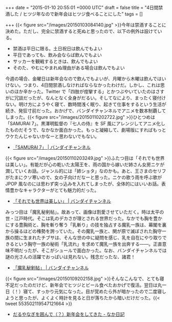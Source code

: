 
+++
date = "2015-01-10 20:55:01 +0000 UTC"
draft = false
title = "4日間禁酒した / ヒツジ年なので新年会はヒツジ食べることにした"
tags = []

+++
{{< figure src="/images/20150103084140.jpg"  >}}今年は禁酒することに決めた。ただし、完全に禁酒すると死ぬと思ったので、以下の例外は設けている。

<ul>
<li>禁酒は平日に限る。土日祝日は飲んでもよい</li>
<li>平日であっても、飲み会ならば飲んでもよい</li>
<li>サッカーを観戦するときは、飲んでもよい</li>
<li>そのた、やむにやまれぬ理由がある場合は飲んでもよい</li>
</ul>今週の場合、金曜日は新年会なので飲んでもよいが、月曜から木曜は飲んではいけない。つまり、4日間禁酒しなければならなかったわけだ。しかし、これは思いのほか辛かった。Twitter で「四肢が痙攣する」とかつぶやいていたのはさすがに冗談だったが、なんとなく全身がだるい。そしてなにより、まったく寝付けない。明け方にようやく寝て、数時間浅く眠り、起きて仕事をするという生活が続き、発狂寸前だった。おかげで、バンダイチャンネルでアニメを数本制覇してしまった。{{< figure src="/images/20150110202722.jpg"  >}}ひとつめは「SAMURAI 7」。黒澤明監督の『七人の侍』を SF 風にアレンジしてアニメ化したものだそうで、なかなか面白かった。もっと凝縮して、劇場版にすればもっとウケたんじゃないかなーと思わないでもない。

<ul>
<li><a href="http://www.b-ch.com/ttl/index.php?ttl_c=1528">「SAMURAI 7」 | バンダイチャンネル</a></li>
</ul>{{< figure src="/images/20150110203249.jpg"  >}}ふたつ目は「それでも世界は美しい」。有能だが心の乾いた太陽王を、雨の国から嫁いだ姉さん女房ニケが潤していくお話。ジャンル的には「姉ショタ」なのかも。あと、王さまのセリフがたまにクソ寒いので、女の子向けだなーと思った。ニケの歌う雨を呼ぶ歌が JPOP 風なのには思わず突っ込みを入れてしまったが、全体的にはいいお話。表情豊かなキャラクターがとても魅力的だった。

<ul>
<li><a href="http://www.b-ch.com/ttl/index.php?ttl_c=4058&amp;utm_source=wis&amp;utm_medium=tops&amp;utm_campaign=ttl">「それでも世界は美しい」 | バンダイチャンネル</a></li>
</ul>みっつ目は「魔乳秘剣帖」。故あって、画像は割愛させていただく。時は太平の世・江戸時代。そこは乳のデカさが理とされる世界だった。なかでも胸を豊かにする豊胸術と、胸を斬り奪う「乳斬り」の技を独占する魔乳一族は、幕閣を裏から操るほどの権勢を誇っていた。その魔乳一族と、関が原で滅ぼされた胸守一族の間に生まれたチブサは、そんな世の中に疑問を感じ、乳を自在にやり取りできるという胸守一族の秘術「乳流れ」を求めて魔乳一族を出奔する――。正直意味不明だったが、そこがシュールで面白かった。なお、バンダイチャンネルでは謎の光さんの活躍でおっぱいは見れない。残念だったな、諸君！

<ul>
<li><a href="http://www.b-ch.com/ttl/index.php?ttl_c=3047&amp;utm_source=wis&amp;utm_medium=tops&amp;utm_campaign=ttl">「魔乳秘剣帖」 | バンダイチャンネル</a></li>
</ul>{{< figure src="/images/20150109202158.jpg"  >}}そんなこんなで、とても寝不足だったのだけど、新年会でヒツジとビール食べたおかげで復活。翌日は丸一日（！）寝て、すっかり元気になった。目が覚めたら外が暗かったので二度寝しようと思ったが、よくよく時計を見ると日が落ちたから暗いだけだった。{{< tweet 553502119547121664 >}}<br/>


<ul>
<li><a href="http://nakaji.hatenablog.com/entry/2015/01/10/073400">だるやなぎを囲んで（？）新年会をしてきた - なか日記</a></li>
</ul>

